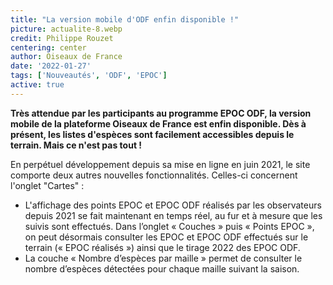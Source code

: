 ```yaml
---
title: "La version mobile d'ODF enfin disponible !"
picture: actualite-8.webp
credit: Philippe Rouzet
centering: center
author: Oiseaux de France
date: '2022-01-27'
tags: ['Nouveautés', 'ODF', 'EPOC']
active: true
---
```


**Très attendue par les participants au programme EPOC ODF, la version mobile de la plateforme Oiseaux de France est enfin disponible. Dès à présent, les listes d'espèces sont facilement accessibles depuis le terrain. Mais ce n'est pas tout !**

En perpétuel développement depuis sa mise en ligne en juin 2021, le site comporte deux autres nouvelles fonctionnalités. Celles-ci concernent l'onglet "Cartes" :
- L'affichage des points EPOC et EPOC ODF réalisés par les observateurs depuis 2021 se fait maintenant en temps réel, au fur et à mesure que les suivis sont effectués. Dans l’onglet « Couches » puis « Points EPOC », on peut désormais consulter les EPOC et EPOC ODF effectués sur le terrain (« EPOC réalisés ») ainsi que le tirage 2022 des EPOC ODF.
- La couche « Nombre d’espèces par maille » permet de consulter le nombre d’espèces détectées pour chaque maille suivant la saison.